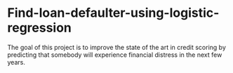 # Find-loan-defaulter-using-logistic-regression
The goal of this project is to improve the state of the art in credit scoring by predicting that somebody will experience financial distress in the next few years.
